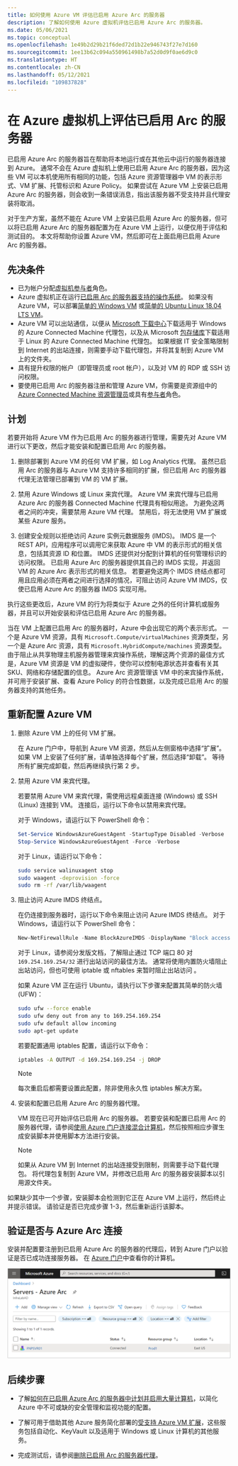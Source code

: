 ```yaml
---
title: 如何使用 Azure VM 评估已启用 Azure Arc 的服务器
description: 了解如何使用 Azure 虚拟机评估已启用 Azure Arc 的服务器。
ms.date: 05/06/2021
ms.topic: conceptual
ms.openlocfilehash: 1e49b2d29b21f6ded72d1b22e946743f27e7d160
ms.sourcegitcommit: 1ee13b62c094a550961498b7a52d0d9f0ae6d9c0
ms.translationtype: HT
ms.contentlocale: zh-CN
ms.lasthandoff: 05/12/2021
ms.locfileid: "109837828"
---
```

# <a name="evaluate-arc-enabled-servers-on-an-azure-virtual-machine"></a>在 Azure 虚拟机上评估已启用 Arc 的服务器

已启用 Azure Arc 的服务器旨在帮助将本地运行或在其他云中运行的服务器连接到 Azure。 通常不会在 Azure 虚拟机上使用已启用 Azure Arc 的服务器，因为这些 VM 可以本机使用所有相同的功能，包括 Azure 资源管理器中 VM 的表示形式、VM 扩展、托管标识和 Azure Policy。 如果尝试在 Azure VM 上安装已启用 Azure Arc 的服务器，则会收到一条错误消息，指出该服务器不受支持并且代理安装将取消。

对于生产方案，虽然不能在 Azure VM 上安装已启用 Azure Arc 的服务器，但可以将已启用 Azure Arc 的服务器配置为在 Azure VM 上运行，以便仅用于评估和测试目的。 本文将帮助你设置 Azure VM，然后即可在上面启用已启用 Azure Arc 的服务器。

## <a name="prerequisites"></a>先决条件

* 已为帐户分配[虚拟机参与者](../../role-based-access-control/built-in-roles.md#virtual-machine-contributor)角色。
* Azure 虚拟机正在运行[已启用 Arc 的服务器支持的操作系统](agent-overview.md#supported-operating-systems)。 如果没有 Azure VM，可以部署[简单的 Windows VM](https://portal.azure.com/#create/Microsoft.Template/uri/https%3a%2f%2fraw.githubusercontent.com%2fAzure%2fazure-quickstart-templates%2fmaster%2fquickstarts%2fmicrosoft.compute%2fvm-simple-windows%2fazuredeploy.json) 或[简单的 Ubuntu Linux 18.04 LTS VM](https://portal.azure.com/#create/Microsoft.Template/uri/https%3a%2f%2fraw.githubusercontent.com%2fAzure%2fazure-quickstart-templates%2fmaster%2fquickstarts%2fmicrosoft.compute%2fvm-simple-windows%2fazuredeploy.json)。
* Azure VM 可以出站通信，以便从 [Microsoft 下载中心](https://aka.ms/AzureConnectedMachineAgent)下载适用于 Windows 的 Azure Connected Machine 代理包，以及从 Microsoft [包存储库](https://packages.microsoft.com/)下载适用于 Linux 的 Azure Connected Machine 代理包。 如果根据 IT 安全策略限制到 Internet 的出站连接，则需要手动下载代理包，并将其复制到 Azure VM 上的文件夹。
* 具有提升权限的帐户（即管理员或 root 帐户），以及对 VM 的 RDP 或 SSH 访问权限。
* 要使用已启用 Arc 的服务器注册和管理 Azure VM，你需要是资源组中的 [Azure Connected Machine 资源管理员](../../role-based-access-control/built-in-roles.md#azure-connected-machine-resource-administrator)或具有[参与者](../../role-based-access-control/built-in-roles.md#contributor)角色。

## <a name="plan"></a>计划

若要开始将 Azure VM 作为已启用 Arc 的服务器进行管理，需要先对 Azure VM 进行以下更改，然后才能安装和配置已启用 Arc 的服务器。

1. 删除部署到 Azure VM 的任何 VM 扩展，如 Log Analytics 代理。 虽然已启用 Arc 的服务器与 Azure VM 支持许多相同的扩展，但已启用 Arc 的服务器代理无法管理已部署到 VM 的 VM 扩展。

2. 禁用 Azure Windows 或 Linux 来宾代理。 Azure VM 来宾代理与已启用 Azure Arc 的服务器 Connected Machine 代理具有相似用途。 为避免这两者之间的冲突，需要禁用 Azure VM 代理。 禁用后，将无法使用 VM 扩展或某些 Azure 服务。

3. 创建安全规则以拒绝访问 Azure 实例元数据服务 (IMDS)。 IMDS 是一个 REST API，应用程序可以调用它来获取 Azure 中 VM 的表示形式的相关信息，包括其资源 ID 和位置。 IMDS 还提供对分配到计算机的任何管理标识的访问权限。 已启用 Azure Arc 的服务器提供其自己的 IMDS 实现，并返回 VM 的 Azure Arc 表示形式的相关信息。 若要避免这两个 IMDS 终结点都可用且应用必须在两者之间进行选择的情况，可阻止访问 Azure VM IMDS，仅使已启用 Azure Arc 的服务器 IMDS 实现可用。

执行这些更改后，Azure VM 的行为将类似于 Azure 之外的任何计算机或服务器，并且可以开始安装和评估已启用 Azure Arc 的服务器。

当在 VM 上配置已启用 Arc 的服务器时，Azure 中会出现它的两个表示形式。 一个是 Azure VM 资源，具有 `Microsoft.Compute/virtualMachines` 资源类型，另一个是 Azure Arc 资源，具有 `Microsoft.HybridCompute/machines` 资源类型。 由于阻止从共享物理主机服务器管理来宾操作系统，理解这两个资源的最佳方式是，Azure VM 资源是 VM 的虚拟硬件，使你可以控制电源状态并查看有关其 SKU、网络和存储配置的信息。 Azure Arc 资源管理该 VM 中的来宾操作系统，并可用于安装扩展、查看 Azure Policy 的符合性数据，以及完成已启用 Arc 的服务器支持的其他任务。

## <a name="reconfigure-azure-vm"></a>重新配置 Azure VM

1. 删除 Azure VM 上的任何 VM 扩展。

   在 Azure 门户中，导航到 Azure VM 资源，然后从左侧窗格中选择“扩展”。 如果 VM 上安装了任何扩展，请单独选择每个扩展，然后选择“卸载”。 等待所有扩展完成卸载，然后再继续执行第 2 步。

2. 禁用 Azure VM 来宾代理。

   若要禁用 Azure VM 来宾代理，需使用远程桌面连接 (Windows) 或 SSH (Linux) 连接到 VM。 连接后，运行以下命令以禁用来宾代理。

   对于 Windows，请运行以下 PowerShell 命令：

   ```powershell
   Set-Service WindowsAzureGuestAgent -StartupType Disabled -Verbose
   Stop-Service WindowsAzureGuestAgent -Force -Verbose
   ```

   对于 Linux，请运行以下命令：

   ```bash
   sudo service walinuxagent stop
   sudo waagent -deprovision -force
   sudo rm -rf /var/lib/waagent
   ```

3. 阻止访问 Azure IMDS 终结点。

   在仍连接到服务器时，运行以下命令来阻止访问 Azure IMDS 终结点。 对于 Windows，请运行以下 PowerShell 命令：

   ```powershell
   New-NetFirewallRule -Name BlockAzureIMDS -DisplayName "Block access to Azure IMDS" -Enabled True -Profile Any -Direction Outbound -Action Block -RemoteAddress 169.254.169.254
   ```

   对于 Linux，请参阅分发版文档，了解阻止通过 TCP 端口 80 对 `169.254.169.254/32` 进行出站访问的最佳方法。 通常将使用内置防火墙阻止出站访问，但也可使用 iptable 或 nftables 来暂时阻止出站访问 。

   如果 Azure VM 正在运行 Ubuntu，请执行以下步骤来配置其简单的防火墙 (UFW)：

   ```bash
   sudo ufw --force enable
   sudo ufw deny out from any to 169.254.169.254
   sudo ufw default allow incoming
   sudo apt-get update
   ```


   若要配置通用 iptables 配置，请运行以下命令：

   ```bash
   iptables -A OUTPUT -d 169.254.169.254 -j DROP
   ```

   > [!NOTE]
   > 每次重启后都需要设置此配置，除非使用永久性 iptables 解决方案。

4. 安装和配置已启用 Azure Arc 的服务器代理。

   VM 现在已可开始评估已启用 Arc 的服务器。 若要安装和配置已启用 Arc 的服务器代理，请参阅[使用 Azure 门户连接混合计算机](onboard-portal.md)，然后按照相应步骤生成安装脚本并使用脚本方法进行安装。

   > [!NOTE]
   > 如果从 Azure VM 到 Internet 的出站连接受到限制，则需要手动下载代理包。 将代理包复制到 Azure VM，并修改已启用 Arc 的服务器安装脚本以引用源文件夹。

如果缺少其中一个步骤，安装脚本会检测到它正在 Azure VM 上运行，然后终止并提示错误。 请验证是否已完成步骤 1-3，然后重新运行该脚本。

## <a name="verify-the-connection-with-azure-arc"></a>验证是否与 Azure Arc 连接

安装并配置要注册到已启用 Azure Arc 的服务器的代理后，转到 Azure 门户以验证是否已成功连接服务器。 在 [Azure 门户](https://portal.azure.com)中查看你的计算机。

![服务器连接成功](./media/onboard-portal/arc-for-servers-successful-onboard.png)

## <a name="next-steps"></a>后续步骤

* 了解[如何在已启用 Azure Arc 的服务器中计划并启用大量计算机](plan-at-scale-deployment.md)，以简化 Azure 中不可或缺的安全管理和监视功能的配置。

* 了解可用于借助其他 Azure 服务简化部署的[受支持 Azure VM 扩展](manage-vm-extensions.md)，这些服务包括自动化、KeyVault 以及适用于 Windows 或 Linux 计算机的其他服务。

* 完成测试后，请参阅[删除已启用 Arc 的服务器代理](manage-agent.md#remove-the-agent)。
